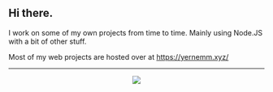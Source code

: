 ## Hi there.

I work on some of my own projects from time to time. Mainly using Node.JS with a bit of other stuff.

Most of my web projects are hosted over at https://yernemm.xyz/

---
<p align="center">
<a href="https://github.com/anuraghazra/github-readme-stats">
<img src="https://github-readme-stats.vercel.app/api?username=Yernemm&theme=tokyonight" />
</a>
</p>
